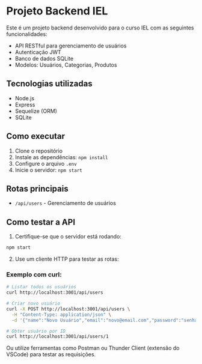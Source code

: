 # Projeto Backend IEL

Este é um projeto backend desenvolvido para o curso IEL com as seguintes funcionalidades:

- API RESTful para gerenciamento de usuários
- Autenticação JWT
- Banco de dados SQLite
- Modelos: Usuários, Categorias, Produtos

## Tecnologias utilizadas
- Node.js
- Express
- Sequelize (ORM)
- SQLite

## Como executar
1. Clone o repositório
2. Instale as dependências: `npm install`
3. Configure o arquivo `.env`
4. Inicie o servidor: `npm start`

## Rotas principais
- `/api/users` - Gerenciamento de usuários

## Como testar a API

1. Certifique-se que o servidor está rodando:
```bash
npm start
```

2. Use um cliente HTTP para testar as rotas:

### Exemplo com curl:
```bash
# Listar todos os usuários
curl http://localhost:3001/api/users

# Criar novo usuário
curl -X POST http://localhost:3001/api/users \
  -H "Content-Type: application/json" \
  -d '{"name":"Novo Usuário","email":"novo@email.com","password":"senha123"}'

# Obter usuário por ID
curl http://localhost:3001/api/users/1
```

Ou utilize ferramentas como Postman ou Thunder Client (extensão do VSCode) para testar as requisições.
